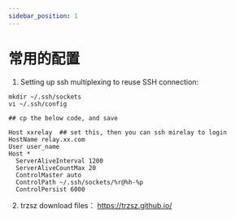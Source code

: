 ```yaml
---
sidebar_position: 1
---
```


# 常用的配置

1. Setting up ssh multiplexing to reuse SSH connection:

```shell
mkdir ~/.ssh/sockets
vi ~/.ssh/config

## cp the below code, and save

Host xxrelay  ## set this, then you can ssh mirelay to login
HostName relay.xx.com
User user_name
Host *
  ServerAliveInterval 1200
  ServerAliveCountMax 20
  ControlMaster auto
  ControlPath ~/.ssh/sockets/%r@%h-%p
  ControlPersist 6000
```

2. trzsz download files： https://trzsz.github.io/

